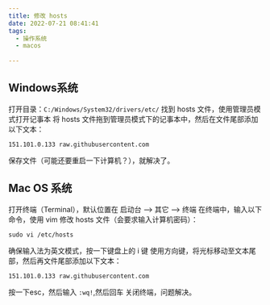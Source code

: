 ```yaml
---
title: 修改 hosts
date: 2022-07-21 08:41:41
tags:
  - 操作系统 
  - macos 
 
---
```



## Windows系统
打开目录：`C:/Windows/System32/drivers/etc/`
找到 hosts 文件，使用管理员模式打开记事本
将 hosts 文件拖到管理员模式下的记事本中，然后在文件尾部添加以下文本：

```
151.101.0.133 raw.githubusercontent.com
```

保存文件（可能还要重启一下计算机？），就解决了。

## Mac OS 系统
打开终端（Terminal），默认位置在 启动台 --> 其它 --> 终端
在终端中，输入以下命令，使用 vim 修改 hosts 文件（会要求输入计算机密码）：

```
sudo vi /etc/hosts
```

确保输入法为英文模式，按一下键盘上的 i 键
使用方向键，将光标移动至文本尾部，然后再文件尾部添加以下文本：

```
151.101.0.133 raw.githubusercontent.com
```

按一下esc，然后输入 `:wq!`,然后回车
关闭终端，问题解决。

